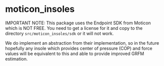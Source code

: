 # moticon_insoles

IMPORTANT NOTE: This package uses the Endpoint SDK from Moticon which is NOT FREE. You need to get a license for it and copy to the directory `src/moticon_insoles/sdk` or it will not work. 

We do implement an abstraction from their implementation, so in the future hopefully any insole which provides center of pressure (COP) and force values will be equivalent to this and able to provide improved GRFM estimation. 
    
